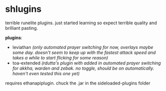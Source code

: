 # shlugins
terrible runelite plugins. just started learning so expect terrible quality and brilliant pasting.

**plugins**:
- leviathan *(only automated prayer switching for now, overlays maybe some day. doesn't seem to keep up with the fastest attack speed and takes a while to start flicking for some reason)*
- toa-extended *(rdutta's plugin with added in automated prayer switching for akkha, warden and zebak. no toggle, should be on automatically. haven't even tested this one yet)*

requires ethanapiplugin. chuck the .jar in the sideloaded-plugins folder
